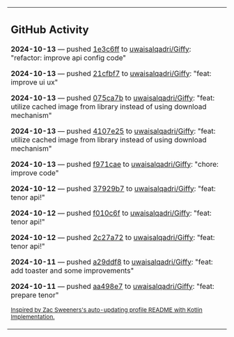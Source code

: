 <table><tr><td valign="top" width="100%">    

## GitHub Activity

**2024-10-13** — pushed [1e3c6ff](https://github.com/uwaisalqadri/Giffy/commits/1e3c6ffa74c4c96c0c611f719579d7d230f85761) to [uwaisalqadri/Giffy](https://github.com/uwaisalqadri/Giffy): "refactor: improve api config code"

**2024-10-13** — pushed [21cfbf7](https://github.com/uwaisalqadri/Giffy/commits/21cfbf7bddfb4aebf425c5cd0c59213dea4b27e2) to [uwaisalqadri/Giffy](https://github.com/uwaisalqadri/Giffy): "feat: improve ui ux"

**2024-10-13** — pushed [075ca7b](https://github.com/uwaisalqadri/Giffy/commits/075ca7b46b02e9c6cc70cf1c1d91b53e6f95e141) to [uwaisalqadri/Giffy](https://github.com/uwaisalqadri/Giffy): "feat: utilize cached image from library instead of using download mechanism"

**2024-10-13** — pushed [4107e25](https://github.com/uwaisalqadri/Giffy/commits/4107e25242c12ae67e1728392e2a3d1382aa2a15) to [uwaisalqadri/Giffy](https://github.com/uwaisalqadri/Giffy): "feat: utilize cached image from library instead of using download mechanism"

**2024-10-13** — pushed [f971cae](https://github.com/uwaisalqadri/Giffy/commits/f971caeb4cf92890c06177f61270c17b7d32ecd8) to [uwaisalqadri/Giffy](https://github.com/uwaisalqadri/Giffy): "chore: improve code"

**2024-10-12** — pushed [37929b7](https://github.com/uwaisalqadri/Giffy/commits/37929b772048688078ecd385fb85687a7c56acdd) to [uwaisalqadri/Giffy](https://github.com/uwaisalqadri/Giffy): "feat: tenor api!"

**2024-10-12** — pushed [f010c6f](https://github.com/uwaisalqadri/Giffy/commits/f010c6f60747746430f13217b97dcddd2e416540) to [uwaisalqadri/Giffy](https://github.com/uwaisalqadri/Giffy): "feat: tenor api!"

**2024-10-12** — pushed [2c27a72](https://github.com/uwaisalqadri/Giffy/commits/2c27a7265253f7939db75db3c9697ccb292f713b) to [uwaisalqadri/Giffy](https://github.com/uwaisalqadri/Giffy): "feat: tenor api!"

**2024-10-11** — pushed [a29ddf8](https://github.com/uwaisalqadri/Giffy/commits/a29ddf881b3e0e089f05315c86f4b9376ec49717) to [uwaisalqadri/Giffy](https://github.com/uwaisalqadri/Giffy): "feat: add toaster and some improvements"

**2024-10-11** — pushed [aa498e7](https://github.com/uwaisalqadri/Giffy/commits/aa498e753eb3a2d2729e14f19eb2ca57efdea463) to [uwaisalqadri/Giffy](https://github.com/uwaisalqadri/Giffy): "feat: prepare tenor"
                
<sub><a href="https://github.com/ZacSweers/ZacSweers/">Inspired by Zac Sweeners's auto-updating profile README with Kotlin Implementation.</a></sub>
        